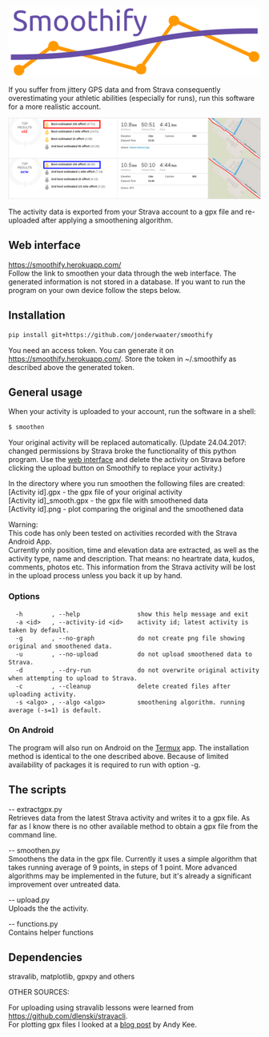 ![alt text](https://github.com/jonderwaater/smoothify/blob/master/gettingstarted/static/smoothify_logo.png "Smoothify")

If you suffer from jittery GPS data and from Strava consequently overestimating your athletic abilities (especially for runs), run this software for a more realistic account.

![alt text](https://github.com/jonderwaater/smoothify/blob/master/gettingstarted/static/example.png "Before & after")

The activity data is exported from your Strava account to a gpx file and re-uploaded after applying a smoothening algorithm.

## Web interface
https://smoothify.herokuapp.com/  
Follow the link to smoothen your data through the web interface. The generated information is not stored in a database.
If you want to run the program on your own device follow the steps below.

## Installation

````bash
pip install git+https://github.com/jonderwaater/smoothify  
````

You need an access token. You can generate it on https://smoothify.herokuapp.com/. Store the token in ~/.smoothify as described above the generated token.

## General usage
When your activity is uploaded to your account, run the software in a shell:
````bash
$ smoothen
````
Your original activity will be replaced automatically. (Update 24.04.2017: changed permissions by Strava broke the functionality of this python program. Use the [web interface](https://smoothify.herokuapp.com/) and delete the activity on Strava before clicking the upload button on Smoothify to replace your activity.)

In the directory where you run smoothen the following files are created:  
[Activity id].gpx           - the gpx file of your original activity  
[Activity id]_smooth.gpx    - the gpx file with smoothened data  
[Activity id].png           - plot comparing the original and the smoothened data  

Warning:  
This code has only been tested on activities recorded with the Strava Android App.  
Currently only position, time and elevation data are extracted, as well as the activity type, name and description.
That means: no heartrate data, kudos, comments, photos etc. This information from the Strava activity will be lost in the upload process unless you back it up by hand.

### Options
```
  -h        , --help                show this help message and exit
  -a <id>   , --activity-id <id>    activity id; latest activity is taken by default.
  -g        , --no-graph            do not create png file showing original and smoothened data.
  -u        , --no-upload           do not upload smoothened data to Strava.
  -d        , --dry-run             do not overwrite original activity when attempting to upload to Strava.
  -c        , --cleanup             delete created files after uploading activity.  
  -s <algo> , --algo <algo>         smoothening algorithm. running average (-s=1) is default.

```

### On Android
The program will also run on Android on the [Termux](https://play.google.com/store/apps/details?id=com.termux&hl=en) app. The installation method is identical to the one described above. Because of limited availability of packages it is required to run with option -g.

## The scripts

-- extractgpx.py  
Retrieves data from the latest Strava activity and writes it to a gpx file. As far as I know there is no other available method  to obtain a gpx file from the command line.  

-- smoothen.py  
Smoothens the data in the gpx file. Currently it uses a simple algorithm that takes running average of 9 points, in steps of 1 point. More advanced algorithms may be implemented in the future, but it's already a significant improvement over untreated data.

-- upload.py  
Uploads the the activity.  

-- functions.py  
Contains helper functions


## Dependencies
stravalib, matplotlib, gpxpy and others


OTHER SOURCES:  

For uploading using stravalib lessons were learned from https://github.com/dlenski/stravacli.  
For plotting gpx files I looked at a [blog post](http://andykee.com/visualizing-strava-tracks-with-python.html) by Andy Kee.



